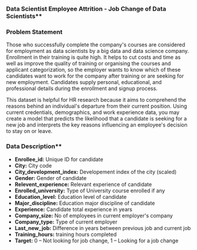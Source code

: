 ### Data Scientist Employee Attrition - Job Change of Data Scientists**

###  Problem Statement

Those who successfully complete the company's courses are considered for employment as data scientists by a big data and data science company. Enrollment in their training is quite high. It helps to cut costs and time as well as improve the quality of training or organising the courses and applicant categorization, so the employer wants to know which of these candidates want to work for the company after training or are seeking for new employment. Candidates supply personal, educational, and professional details during the enrollment and signup process.

This dataset is helpful for HR research because it aims to comprehend the reasons behind an individual's departure from their current position. Using current credentials, demographics, and work experience data, you may create a model that predicts the likelihood that a candidate is seeking for a new job and interprets the key reasons influencing an employee's decision to stay on or leave.


###  Data Description**

* **Enrollee_id:** Unique ID for candidate
* **City:** City code
* **City_development_index:** Developement index of the city (scaled)
* **Gender:** Gender of candidate
* **Relevent_experience:** Relevant experience of candidate
* **Enrolled_university:** Type of University course enrolled if any
* **Education_level:** Education level of candidate
* **Major_discipline:** Education major discipline of candidate
* **Experience:** Candidate total experience in years
* **Company_size:** No of employees in current employer's company
* **Company_type:** Type of current employer
* **Last_new_job:** Difference in years between previous job and current job
* **Training_hours:** training hours completed
* **Target:** 0 – Not looking for job change, 1 – Looking for a job change

